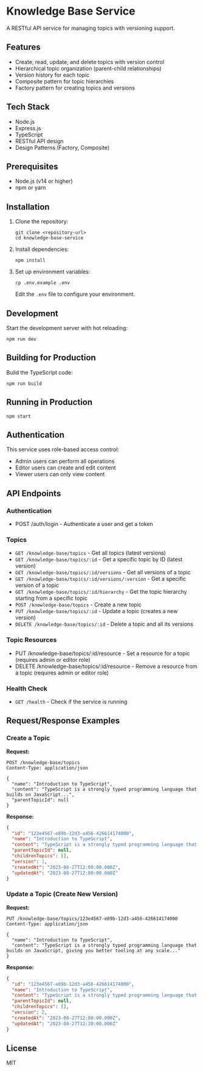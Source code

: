 # Knowledge Base Service

A RESTful API service for managing topics with versioning support.

## Features

- Create, read, update, and delete topics with version control
- Hierarchical topic organization (parent-child relationships)
- Version history for each topic
- Composite pattern for topic hierarchies
- Factory pattern for creating topics and versions

## Tech Stack

- Node.js
- Express.js
- TypeScript
- RESTful API design
- Design Patterns (Factory, Composite)

## Prerequisites

- Node.js (v14 or higher)
- npm or yarn

## Installation

1. Clone the repository:
   ```
   git clone <repository-url>
   cd knowledge-base-service
   ```

2. Install dependencies:
   ```
   npm install
   ```

3. Set up environment variables:
   ```
   cp .env.example .env
   ```
   Edit the `.env` file to configure your environment.

## Development

Start the development server with hot reloading:
```
npm run dev
```

## Building for Production

Build the TypeScript code:
```
npm run build
```

## Running in Production

```
npm start
```

## Authentication

This service uses role-based access control:
- Admin users can perform all operations
- Editor users can create and edit content
- Viewer users can only view content

## API Endpoints

### Authentication
- POST /auth/login - Authenticate a user and get a token

### Topics

- `GET /knowledge-base/topics` - Get all topics (latest versions)
- `GET /knowledge-base/topics/:id` - Get a specific topic by ID (latest version)
- `GET /knowledge-base/topics/:id/versions` - Get all versions of a topic
- `GET /knowledge-base/topics/:id/versions/:version` - Get a specific version of a topic
- `GET /knowledge-base/topics/:id/hierarchy` - Get the topic hierarchy starting from a specific topic
- `POST /knowledge-base/topics` - Create a new topic
- `PUT /knowledge-base/topics/:id` - Update a topic (creates a new version)
- `DELETE /knowledge-base/topics/:id` - Delete a topic and all its versions

### Topic Resources
- PUT /knowledge-base/topics/:id/resource - Set a resource for a topic (requires admin or editor role)
- DELETE /knowledge-base/topics/:id/resource - Remove a resource from a topic (requires admin or editor role)

### Health Check

- `GET /health` - Check if the service is running

## Request/Response Examples

### Create a Topic

**Request:**
```http
POST /knowledge-base/topics
Content-Type: application/json

{
  "name": "Introduction to TypeScript",
  "content": "TypeScript is a strongly typed programming language that builds on JavaScript...",
  "parentTopicId": null
}
```

**Response:**
```json
{
  "id": "123e4567-e89b-12d3-a456-426614174000",
  "name": "Introduction to TypeScript",
  "content": "TypeScript is a strongly typed programming language that builds on JavaScript...",
  "parentTopicId": null,
  "childrenTopics": [],
  "version": 1,
  "createdAt": "2023-08-27T12:00:00.000Z",
  "updatedAt": "2023-08-27T12:00:00.000Z"
}
```

### Update a Topic (Create New Version)

**Request:**
```http
PUT /knowledge-base/topics/123e4567-e89b-12d3-a456-426614174000
Content-Type: application/json

{
  "name": "Introduction to TypeScript",
  "content": "TypeScript is a strongly typed programming language that builds on JavaScript, giving you better tooling at any scale..."
}
```

**Response:**
```json
{
  "id": "123e4567-e89b-12d3-a456-426614174000",
  "name": "Introduction to TypeScript",
  "content": "TypeScript is a strongly typed programming language that builds on JavaScript, giving you better tooling at any scale...",
  "parentTopicId": null,
  "childrenTopics": [],
  "version": 2,
  "createdAt": "2023-08-27T12:00:00.000Z",
  "updatedAt": "2023-08-27T12:30:00.000Z"
}
```

## License

MIT 